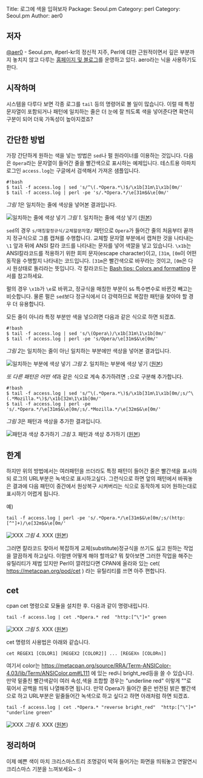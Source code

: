 Title:    로그에 색을 입혀보자
Package:  Seoul.pm
Category: perl
Category: Seoul.pm
Author:   aer0

저자
-----

[@aer0][twitter-aer0] -
Seoul.pm, #perl-kr의 정신적 지주,
Perl에 대한 근원적이면서 깊은 부분까지 놓치지 않고 다루는 [홈페이지 및 블로그][home-aer0]를 운영하고 있다.
aero라는 닉을 사용하기도 한다.


시작하며
---------

시스템을 다루다 보면 각종 로그를 `tail` 등의 명령어로 볼 일이 많습니다.
이럴 때 특정 문자열이 포함되거나 패턴에 일치하는 줄은 더 눈에 잘 띄도록
색을 넣어준다면 확연히 구분이 되어 더욱 가독성이 높아지겠죠?


간단한 방법
------------

가장 간단하게 원하는 색을 넣는 방법은 `sed`나 펄 원라이너를 이용하는 것입니다.
다음은 `Opera`라는 문자열이 들어간 줄을 빨간색으로 표시하는 예제입니다.
테스트용 아파치 로그인 `access.log`는 구글에서 검색해서 가져온 샘플입니다.

    #!bash
    $ tail -f access.log | sed 's/^\(.*Opera.*\)$/\x1b[31m\1\x1b[0m/'
    $ tail -f access.log | perl -pe 's/.*Opera.*/\e[31m$&\e[0m/'

*그림 1*은 일치하는 줄에 색상을 넣어본 결과입니다.

![일치하는 줄에 색상 넣기][img-1-resize]
*그림 1.* 일치하는 줄에 색상 넣기 ([원본][img-1])

`sed`의 경우 `s/매칭할정규식/교체할문자열/` 패턴으로 `Opera`가
들어간 줄의 처음부터 끝까지 정규식으로 그룹 캡쳐를 수행합니다.
교체할 문자열 부분에서 캡쳐한 것을 나타내는 `\1` 앞과 뒤에
ANSI 칼라 코드를 나타내는 문자를 넣어 색깔을 넣고 있습니다.
`\x1b`는 ANSI칼라코드를 적용하기 위한 회피 문자(escape character)이고,
`[31m`, `[0m`이 어떤 동작을 수행할지 나타내는 코드입니다.
`[31m`은 빨간색으로 바꾸라는 것이고, `[0m`은 다시 원상태로 돌리라는 뜻입니다.
각 칼라코드는 [Bash tips: Colors and formatting][bash-tips] 문서를 참고하세요.

펄의 경우 `\x1b`가 `\e`로 바뀌고, 정규식을 매칭한 부분이
`$&` 특수변수로 바뀐것 빼고는 비슷합니다.
물론 펄은 `sed`보다 정규식에서 더 강력하므로 복잡한 패턴을
찾아야 할 경우 더 유용합니다.

모든 줄이 아니라 특정 부분만 색을 넣으려면 다음과 같은 식으로 하면 되겠죠.

    #!bash
    $ tail -f access.log | sed 's/\(Opera\)/\x1b[31m\1\x1b[0m/'
    $ tail -f access.log | perl -pe 's/Opera/\e[31m$&\e[0m/'

*그림 2*는 일치하는 줄이 아닌 일치하는 부분에만 색상을 넣어본 결과입니다.

![일치하는 부분에 색상 넣기][img-2-resize]
*그림 2.* 일치하는 부분에 색상 넣기 ([원본][img-2])

*또 다른 패턴은 어떤 색*과 같은 식으로 계속 추가하려면 `;`으로 구분해 추가합니다.

    #!bash
    $ tail -f access.log | sed 's/^\(.*Opera.*\)$/\x1b[31m\1\x1b[0m/;s/^\(.*Mozilla.*\)$/\x1b[32m\1\x1b[0m/'
    $ tail -f access.log | perl -pe 's/.*Opera.*/\e[31m$&\e[0m/;s/.*Mozilla.*/\e[32m$&\e[0m/'

*그림 3*은 패턴과 색상을 추가한 결과입니다.

![패턴과 색상 추가하기][img-3-resize]
*그림 3.* 패턴과 색상 추가하기 ([원본][img-3])


한계
-----

하지만 위의 방법에서는 여러패턴을 쓰더라도 특정 패턴이 들어간 줄은 빨간색을 표시하되 로그의 URL부분은 녹색으로 표시하고싶다. 그런식으로 하면 앞의 패턴에서 바꿔놓은 결과에 다음 패턴이 중간에서 원상복구 시켜버리는 식으로 동작하게 되어 원하는대로 표시하기 어렵게 됩니다.

예)
```
tail -f access.log | perl -pe 's/.*Opera.*/\e[31m$&\e[0m/;s/(http:[^"]+)/\e[32m$&\e[0m/'
```

![XXX][img-4-resize]
*그림 4.* XXX ([원본][img-4])

그러면 칼라코드 찾아서 복잡하게 교체(substitute)정규식을 쓰기도 싫고 원하는 작업을 깔끔하게 하고싶다. 이럴땐 어떻게 해야 할까요? 뭐 찾아보면 그러한 작업을 해주는 유틸리티가 제법 있지만 Perl이 깔려있다면 CPAN에 올라와 있는 cet( https://metacpan.org/pod/cet ) 라는 유틸리티를 쓰면 아주 편합니다.


cet
----

cpan cet 명령으로 모듈을 설치한 후. 다음과 같이 명령내립니다.
  
```
tail -f access.log | cet .*Opera.* red  "http:[^\"]+" green
```

![XXX][img-5-resize]
*그림 5.* XXX ([원본][img-5])

cet 명령의 사용법은 아래와 같습니다.
```
cet REGEX1 [COLOR1] [REGEX2 [COLOR2]] ... [REGEXn [COLORn]]
```

여기서 color는 https://metacpan.org/source/RRA/Term-ANSIColor-4.03/lib/Term/ANSIColor.pm#L111 에 있는 red니 bright_red등을 쓸 수 있습니다. 만약 밑줄친 빨간색같이 여러 속성,색을 조합할 경우는 "underline red" 이렇게 ""로 묶어서 공백을 띄워 나열해주면 됩니다. 만약 Opera가 들어간 줄은 반전된 밝은 빨간색으로 하고 URL부분은 밑줄들어간 녹색으로 하고 싶다고 하면 아래처럼 하면 되겠죠.

```
tail -f access.log | cet .*Opera.* "reverse bright_red"  "http:[^\"]+" "underline green"
```

![XXX][img-6-resize]
*그림 6.* XXX ([원본][img-6])


정리하며
---------

이제 예쁜 색이 마치 크리스마스트리 조명같이 박혀 들어가는 화면을 띄워놓고 연말연시 크리스마스 기분을 느껴보세요~ :)


[img-1]:          2014-12-15-1.png
[img-2]:          2014-12-15-2.png
[img-3]:          2014-12-15-3.png
[img-4]:          2014-12-15-4.png
[img-5]:          2014-12-15-5.png
[img-6]:          2014-12-15-6.png

[img-1-resize]:   2014-12-15-1_r.png
[img-2-resize]:   2014-12-15-2_r.png
[img-3-resize]:   2014-12-15-3_r.png
[img-4-resize]:   2014-12-15-4_r.png
[img-5-resize]:   2014-12-15-5_r.png
[img-6-resize]:   2014-12-15-6_r.png

[bash-tips]:                http://misc.flogisoft.com/bash/tip_colors_and_formatting
[cpan-www-adventcalendar]:  https://metacpan.org/module/WWW::AdventCalendar
[cpan]:                     http://www.cpan.org/
[home-aer0]:                http://aero.sarang.net/
[home-perlbrew]:            http://perlbrew.pl/
[twitter-aer0]:             http://twitter.com/#!/aer0
